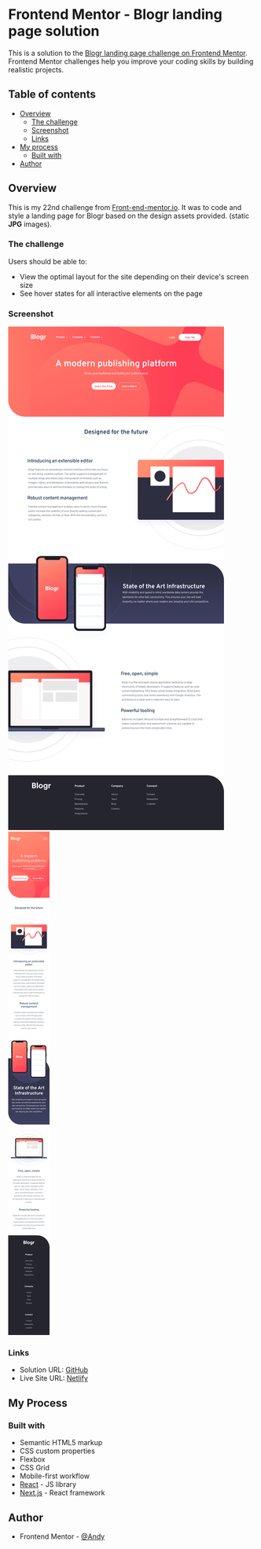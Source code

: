 # Frontend Mentor - Blogr landing page solution

This is a solution to the [Blogr landing page challenge on Frontend Mentor](https://www.frontendmentor.io/challenges/blogr-landing-page-EX2RLAApP). Frontend Mentor challenges help you improve your coding skills by building realistic projects.

## Table of contents

- [Overview](#overview)
  - [The challenge](#the-challenge)
  - [Screenshot](#screenshot)
  - [Links](#links)
- [My process](#my-process)
  - [Built with](#built-with)
- [Author](#author)

## Overview

This is my 22nd challenge from [Front-end-mentor.io](https://www.frontendmentor.io/). It was to code and style a landing page for Blogr based on the design assets provided. (static **JPG** images).

### The challenge

Users should be able to:

- View the optimal layout for the site depending on their device's screen size
- See hover states for all interactive elements on the page

### Screenshot

![](/public/images/blogr-desktop.PNG)
![](/public/images/blogr-mobile.png)

### Links

- Solution URL: [GitHub](https://github.com/AndyAshley/front-end-mentor/tree/blogr-landing-page)
- Live Site URL: [Netlify](https://silly-cajeta-05f6bd.netlify.app/)

## My Process

### Built with

- Semantic HTML5 markup
- CSS custom properties
- Flexbox
- CSS Grid
- Mobile-first workflow
- [React](https://reactjs.org/) - JS library
- [Next.js](https://nextjs.org/) - React framework

## Author

- Frontend Mentor - [@Andy](https://www.frontendmentor.io/profile/AndyAshley)
